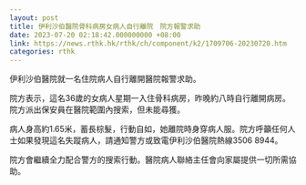 ```yaml
---
layout: post
title: 伊利沙伯醫院骨科病房女病人自行離院　院方報警求助
date: 2023-07-20 02:18:42.000000000 +08:00
link: https://news.rthk.hk/rthk/ch/component/k2/1709706-20230720.htm
categories: rthk
---
```


伊利沙伯醫院就一名住院病人自行離開醫院報警求助。

院方表示，這名36歲的女病人星期一入住骨科病房，昨晚約八時自行離開病房。院方派出保安員在醫院範圍內搜索，但未能尋獲。

病人身高約1.65米，蓄長棕髮，行動自如，她離院時身穿病人服。院方呼籲任何人士如果發現這名失蹤病人，請通知警方或致電伊利沙伯醫院熱線3506 8944。

院方會繼續全力配合警方的搜索行動。醫院病人聯絡主任會向家屬提供一切所需協助。
